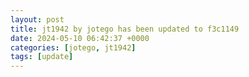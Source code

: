 ```yaml
---
layout: post
title: jt1942 by jotego has been updated to f3c1149
date: 2024-05-10 06:42:37 +0000
categories: [jotego, jt1942]
tags: [update]
---
```


